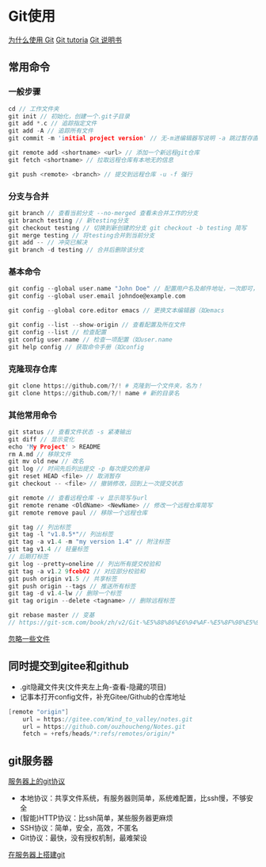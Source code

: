 # Git使用

[为什么使用 Git](https://csdiy.wiki/%E5%BF%85%E5%AD%A6%E5%B7%A5%E5%85%B7/Git/)
[Git tutoria](https://missing.csail.mit.edu/2020/version-control/)
[Git 说明书](https://git-scm.com/book/zh/v2)

## 常用命令

### 一般步骤

```C++
cd // 工作文件夹
git init // 初始化，创建一个.git子目录
git add *.c // 追踪指定文件
git add -A // 追踪所有文件
git commit -m 'initial project version' // 无-m进编辑器写说明 -a 跳过暂存直接提交 --amend 重新提交

git remote add <shortname> <url> // 添加一个新远程git仓库
git fetch <shortname> // 拉取远程仓库有本地无的信息

git push <remote> <branch> // 提交到远程仓库 -u -f 强行
```

### 分支与合并

```C++
git branch // 查看当前分支 --no-merged 查看未合并工作的分支
git branch testing // 新testing分支
git checkout testing // 切换到新创建的分支 git checkout -b testing 简写
git merge testing // 将testing合并到当前分支
git add -- // 冲突已解决
git branch -d testing // 合并后删除该分支
```

### 基本命令

```C
git config --global user.name "John Doe" // 配置用户名及邮件地址，一次即可，对特定项目使用不同地址，去掉--global
git config --global user.email johndoe@example.com

git config --global core.editor emacs // 更换文本编辑器（如emacs

git config --list --show-origin // 查看配置及所在文件
git config --list // 检查配置
git config user.name // 检查一项配置（如user.name
git help config // 获取命令手册（如config
```

### 克隆现存仓库

```python
git clone https://github.com/?/! # 克隆到一个文件夹，名为！
git clone https://github.com/?/! name # 新的目录名

```

### 其他常用命令

```C
git status // 查看文件状态 -s 紧凑输出
git diff // 显示变化
echo 'My Project' > README
rm A.md // 移除文件
git mv old new // 改名
git log // 时间先后列出提交 -p 每次提交的差异
git reset HEAD <file> // 取消暂存
git checkout -- <file> // 撤销修改，回到上一次提交状态

git remote // 查看远程仓库 -v 显示简写与url
git remote rename <OldName> <NewName> // 修改一个远程仓库简写
git remote remove paul // 移除一个远程仓库

git tag // 列出标签
git tag -l "v1.8.5*"// 列出标签
git tag -a v1.4 -m "my version 1.4" // 附注标签
git tag v1.4 // 轻量标签
// 后期打标签
git log --pretty=oneline // 列出所有提交校验和
git tag -a v1.2 9fceb02 // 对应部分校验和
git push origin v1.5 // 共享标签
git push origin --tags // 推送所有标签
git tag -d v1.4-lw // 删除一个标签
git tag origin --delete <tagname> // 删除远程标签

git rebase master // 变基
// https://git-scm.com/book/zh/v2/Git-%E5%88%86%E6%94%AF-%E5%8F%98%E5%9F%BA

```

[忽略一些文件](https://git-scm.com/book/zh/v2/Git-%E5%9F%BA%E7%A1%80-%E8%AE%B0%E5%BD%95%E6%AF%8F%E6%AC%A1%E6%9B%B4%E6%96%B0%E5%88%B0%E4%BB%93%E5%BA%93)

## 同时提交到gitee和github

- .git隐藏文件夹(文件夹左上角-查看-隐藏的项目)
- 记事本打开config文件，补充Gitee/Github的仓库地址

```C
[remote "origin"]
	url = https://gitee.com/Wind_to_valley/notes.git
	url = https://github.com/ouzhoucheng/Notes.git
	fetch = +refs/heads/*:refs/remotes/origin/*
```

## git服务器

[服务器上的git协议](https://git-scm.com/book/zh/v2/%E6%9C%8D%E5%8A%A1%E5%99%A8%E4%B8%8A%E7%9A%84-Git-%E5%8D%8F%E8%AE%AE)

- 本地协议：共享文件系统，有服务器则简单，系统难配置，比ssh慢，不够安全
- (智能)HTTP协议：比ssh简单，某些服务器更麻烦
- SSH协议：简单，安全，高效，不匿名
- Git协议：最快，没有授权机制，最难架设

[在服务器上搭建git](https://git-scm.com/book/zh/v2/%E6%9C%8D%E5%8A%A1%E5%99%A8%E4%B8%8A%E7%9A%84-Git-%E5%9C%A8%E6%9C%8D%E5%8A%A1%E5%99%A8%E4%B8%8A%E6%90%AD%E5%BB%BA-Git)
